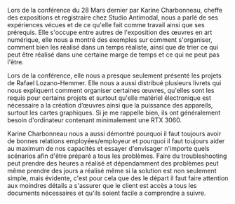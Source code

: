 Lors de la conférence du 28 Mars dernier par Karine Charbonneau, cheffe des expositions et registraire chez Studio Antimodal, nous a parlé de ses expériences vécues et de ce qu'elle fait comme travail ainsi que ses prérequis.
Elle s'occupe entre autres de l'exposition des œuvres en art numérique, elle nous a montré des exemples sur comment s'organiser, comment bien les réalisé dans un temps réaliste, ainsi que de trier ce qui peut être réalisé dans une certaine marge de temps et ce qui ne peut pas l'être.


Lors de la conférence, elle nous a presque seulement présenté les projets de Rafael Lozano-Hemmer.
Elle nous a aussi distribué plusieurs livrets qui nous expliquent comment organiser certaines œuvres, qu'elles sont les requis pour certains projets et surtout qu'elle matériel électronique est nécessaire a la création d’œuvres ainsi que la puissance des appareils, surtout les cartes graphiques. Si je me rappelle bien, ils ont généralement besoin d'ordinateur contenant minimalement une RTX 3060.


Karine Charbonneau nous a aussi démontré pourquoi il faut toujours avoir de bonnes relations employées/employeur et pourquoi il faut toujours aider au maximum de nos capacités et essayer d'envisager n'importe quels scénarios afin d'être préparé a tous les problèmes. Faire du troubleshooting peut prendre des heures a réalisé et dépendamment des problèmes peut même prendre des jours a réalisé même si la solution est non seulement simple, mais évidente, c'est pour cela que des le départ il faut faire attention aux moindres détails a s'assurer que le client est accès a tous les documents nécessaires et qu'ils soient facile a comprendre a suivre.
 
